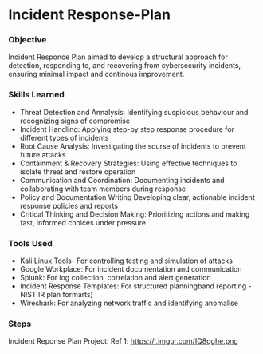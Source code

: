 # Incident Response-Plan
### Objective

Incident Responce Plan aimed to develop a structural approach for detection, responding to, and recovering from cybersecurity incidents, ensuring minimal impact and continous improvement.

### Skills Learned

- Threat Detection and Annalysis: Identifying suspicious behaviour and recognizing signs of compromise
- Incident Handling: Applying step-by step response procedure for different types of incidents
- Root Cause Analysis: Investigating the sourse of incidents to prevent future attacks
- Containment & Recovery Strategies: Using effective techniques to isolate threat and restore operation
- Communication and Coordination: Documenting incidents and collaborating with team members during response
- Policy and Documentation Writing Developing clear, actionable incident response policies and reports
- Critical Thinking and Decision Making: Prioritizing actions and making fast, informed choices under pressure


### Tools Used

- Kali Linux Tools- For controlling testing and simulation of attacks
- Google Workplace: For incident documentation and communication
- Splunk: For log collection, correlation and alert generation
- Incident Response Templates: For structured planningband reporting - NIST IR plan formarts)
- Wireshark: For analyzing network traffic and identifying anomalise
  
### Steps
Incident Reponse Plan Project:
Ref 1:
https://i.imgur.com/IQ8qghe.png

